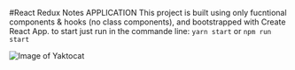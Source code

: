 #React Redux Notes APPLICATION
This project is built using only fucntional components & hooks (no class components), and bootstrapped with Create React App.
to start just run in the commande line: `yarn start` or `npm run start`

![Image of Yaktocat](https://octodex.github.com/images/yaktocat.png)
